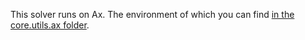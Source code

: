 This solver runs on Ax. The environment of which you can find [in the core.utils.ax folder](../../../core/utils/ax/environment.ax.yml).